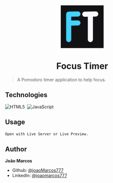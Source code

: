 <p align="center">
  <img src="./assets/favicon.svg" width="140px" />
</p>

<h1 align="center">Focus Timer</h1>

> A Pomodoro timer application to help focus.

## Technologies

![HTML5](https://img.shields.io/badge/-HTML5-05122A?style=flat&logo=html5)&nbsp;
![JavaScript](https://img.shields.io/badge/-JavaScript-05122A?style=flat&logo=javascript)&nbsp;

## Usage

```sh
Open with Live Server or Live Preview.
```

## Author

**João Marcos**

- Github: [@joaoMarcos777](https://github.com/joaoMarcos777)
- LinkedIn: [@joaomarcos777](https://linkedin.com/in/joaomarcos777)
